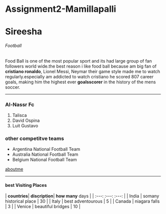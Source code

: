 # Assignment2-Mamillapalli
# Sireesha
###### Football
Food Ball is one of the most popular sport and its had large group of fan followers world wide.the best reason i like food ball because am big fan of **cristiano ronaldo**, Lionel Messi, Neymar their game style made me to watch regularly.especially am addicted to watch cristiano he scored 807 career goals, making him the highest ever **goalsscorer** in the history of the mens soccer.  

***
### Al-Nassr Fc

1. Talisca
2. David Ospina
3. Luit Gustavo

### other competitve teams

* Argentina National Football Team
* Australia National Football Team
* Belgium National Football Team

[aboutme](https://github.com/sireeshachowdary32/Assignment2-Mamillapalli/blob/main/AboutMe.md)

***
#### best Visiting Places

|  **countries**| **discription**| **how many** days  |
|   :---:        :---:             :---:     |
|  India  |  somany historical place  | 30  |
| Italy   |  best adventourous         |  5  |
|  Canada  |   niagara falls          |  3   |
|  Venice  |   beautiful bridges      |  10  |
